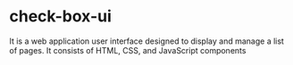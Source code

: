 # check-box-ui
It is a web application user interface designed to display and manage a list of pages. It consists of HTML, CSS, and JavaScript components
